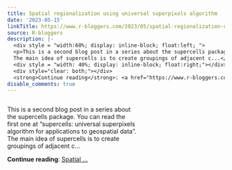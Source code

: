 ```yaml
---
title: Spatial regionalization using universal superpixels algorithm
date: '2023-05-15'
linkTitle: https://www.r-bloggers.com/2023/05/spatial-regionalization-using-universal-superpixels-algorithm/
source: R-bloggers
description: |-
  <div style = "width:60%; display: inline-block; float:left; ">
  <p>This is a second blog post in a series about the supercells package. You can read the first one at “supercells: universal superpixels algorithm for applications to geospatial data”.<br />
  The main idea of supercells is to create groupings of adjacent c...</p></div>
  <div style = "width: 40%; display: inline-block; float:right;"></div>
  <div style="clear: both;"></div>
  <strong>Continue reading</strong>: <a href="https://www.r-bloggers.com/2023/05/spatial-regionalization-using-universal-superpixels-algorithm/">Spatial ...
disable_comments: true
---
```

<div style = "width:60%; display: inline-block; float:left; ">
<p>This is a second blog post in a series about the supercells package. You can read the first one at “supercells: universal superpixels algorithm for applications to geospatial data”.<br />
The main idea of supercells is to create groupings of adjacent c...</p></div>
<div style = "width: 40%; display: inline-block; float:right;"></div>
<div style="clear: both;"></div>
<strong>Continue reading</strong>: <a href="https://www.r-bloggers.com/2023/05/spatial-regionalization-using-universal-superpixels-algorithm/">Spatial ...